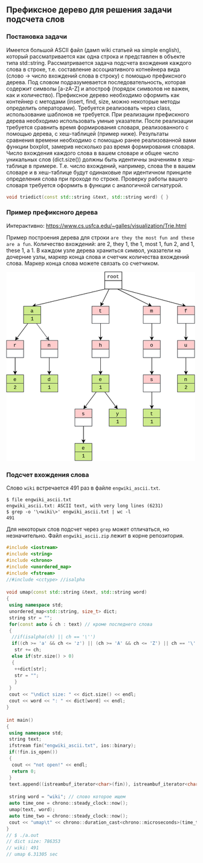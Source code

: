 ## Префиксное дерево для решения задачи подсчета слов

### Постановка задачи

Имеется большой ASCII файл (дамп wiki статьей на simple english), который рассматривается как одна строка и представлен в объекте типа std::string. Рассматривается задача подсчета вхождения каждого слова в строке, т.е. составление ассоциативного котнейнера вида (слово -> число вхождений слова в строку) с помощью префиксного дерева. Под словом подразумевается последовательность, которая содержит символы [a-zA-Z] и апостроф (порядок символов не важен, как и количество). Префиксное дерево необходимо оформить как контейнер с методами (insert, find, size, можно некоторые методы определить операторами). Требуется реализовать через class, использование шаблонов не требуется. При реализации префискного дерева необходимо использовать умные указатели. После реализации требуется сравнить время формирования словаря, реализованного с помощью дерева, с хеш-таблицей (пример ниже). Результаты сравнения времени необходимо с помощью ранее реализованной вами функции boxplot, замерив несколько раз время формирования словаря. Число вхождения каждого слова в вашем словаре и общее число уникальных слов (dict.size()) должны быть идентичны значениям в хеш-таблице в примере. Т.е. число вхождений, например, слова the в вашем словаре и в хеш-таблице будут одинаковые при идентичном принципе определения слова при проходе по строке. Проверку работы вашего словаря требуется оформить в функции с аналогичной сигнатурой.

```cpp
void triedict(const std::string &text, std::string word) { }
```

### Пример префиксного дерева

Интерактивно: https://www.cs.usfca.edu/~galles/visualization/Trie.html

Пример построения дерева для строки `are they the most fun and these are a fun`. Количество вхождений: are 2, they 1, the 1, most 1, fun 2, and 1, these 1, a 1. В каждом узле дерева храниться символ, указатели на дочерние узлы, 
маркер конца слова и счетчик количества вхождений слова. Маркер конца слова можете связать со счетчиком.

<img src="https://github.com/poluyan/saod3kEx/blob/main/saod_trie.png" width="500" />

### Подсчет вхождения слова

Слово `wiki` встречается 491 раз в файле `engwiki_ascii.txt`.
```
$ file engwiki_ascii.txt 
engwiki_ascii.txt: ASCII text, with very long lines (6231)
$ grep -o '\<wiki\>' engwiki_ascii.txt | wc -l
491
```
Для некоторых слов подсчет через `grep` может отличаться, но незначительно. Файл `engwiki_ascii.zip` лежит в корне репозитория.

```cpp
#include <iostream>
#include <string>
#include <chrono>
#include <unordered_map>
#include <fstream>
//#include <cctype> //isalpha

void umap(const std::string &text, std::string word)
{
 using namespace std;
 unordered_map<std::string, size_t> dict;
 string str = "";
 for(const auto & ch : text) // кроме последнего слова
 {
  //if(isalpha(ch) || ch == '\'')
  if((ch >= 'a' && ch <= 'z') || (ch >= 'A' && ch <= 'Z') || ch == '\'')
   str += ch;
  else if(str.size() > 0)
  {
   ++dict[str];
   str = "";
   }
 }
 cout << "\ndict size: " << dict.size() << endl;
 cout << word << ": " << dict[word] << endl;
}

int main()
{
 using namespace std;
 string text;
 ifstream fin("engwiki_ascii.txt", ios::binary);
 if(!fin.is_open())
 {
  cout << "not open!" << endl;
  return 0;
 }
 text.append((istreambuf_iterator<char>(fin)), istreambuf_iterator<char>());

 string word = "wiki"; // слово которое ищем
 auto time_one = chrono::steady_clock::now();
 umap(text, word);
 auto time_two = chrono::steady_clock::now();
 cout << "umap\t" << chrono::duration_cast<chrono::microseconds>(time_two - time_one).count()/1e6 << " sec\n";
}
// $ ./a.out 
// dict size: 786353
// wiki: 491
// umap	6.31305 sec
```

